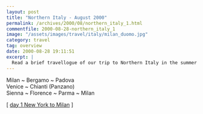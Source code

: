```yaml
---
layout: post
title: "Northern Italy - August 2000"
permalink: /archives/2000/08/northern_italy_1.html
commentfile: 2000-08-28-northern_italy_1
image: "/assets/images/travel/italy/milan_duomo.jpg"
category: travel
tag: overview
date: 2000-08-28 19:11:51
excerpt: |
  Read a brief travellogue of our trip to Northern Italy in the summer of 2000 with our first born baby, Owen.
---
```


Milan ~ Bergamo ~ Padova<br />Venice ~ Chianti (Panzano)<br />Sienna ~ Florence ~ Parma ~ Milan

\[ [day 1 New York to Milan](/travel/italy/day1.html) \]
